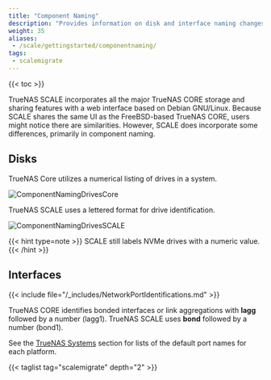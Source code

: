 ```yaml
---
title: "Component Naming"
description: "Provides information on disk and interface naming changes related to the change from FreeBSD storage and sharing in CORE to Linux in TrueNAS SCALE."
weight: 35
aliases:
 - /scale/gettingstarted/componentnaming/
tags:
 - scalemigrate
---
```


{{< toc >}}

TrueNAS SCALE incorporates all the major TrueNAS CORE storage and sharing features with a web interface based on Debian GNU/Linux.
Because SCALE shares the same UI as the FreeBSD-based TrueNAS CORE, users might notice there are similarities.
However, SCALE does incorporate some differences, primarily in component naming.

## Disks

TrueNAS Core utilizes a numerical listing of drives in a system.

![ComponentNamingDrivesCore](/images/SCALE/ComponentNamingDrivesCore.png "TrueNAS Core Drive Listing")

TrueNAS SCALE uses a lettered format for drive identification.  

![ComponentNamingDrivesSCALE](/images/SCALE/ComponentNamingDrivesSCALE.png "TrueNAS SCALE Drive Listing")

{{< hint type=note >}}
SCALE still labels NVMe drives with a numeric value.
{{< /hint >}}

## Interfaces

{{< include file="/_includes/NetworkPortIdentifications.md" >}}

TrueNAS CORE identifies bonded interfaces or link aggregations with **lagg** followed by a number (lagg1).
TrueNAS SCALE uses **bond** followed by a number (bond1).

See the [TrueNAS Systems](https://www.truenas.com/docs/hardware/) section for lists of the default port names for each platform.

{{< taglist tag="scalemigrate" depth="2" >}}
